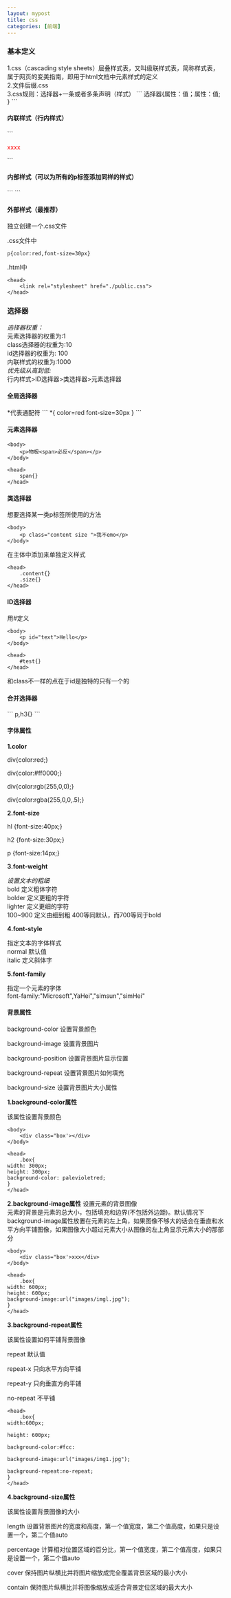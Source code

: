 ```yaml
---
layout: mypost
title: css
categories: [前端]
---
```

<h3>基本定义</h3>
1.css（cascading style sheets）层叠样式表，又叫级联样式表，简称样式表，属于网页的变美指南，即用于html文档中元素样式的定义<br />
2.文件后缀.css <br />
3.css规则：选择器+一条或者多条声明（样式）
```
选择器{属性：值；属性：值;  }
```


<h4>内联样式（行内样式）</h4>
```
<body>
    <p style="color:red;font-size=30px">xxxx</p>
</body>
```
<h4>内部样式（可以为所有的p标签添加同样的样式）</h4>
```
<head>
    <style>p{color:red,font-size=30px}</style>
</head>
```
<h4>外部样式（最推荐）</h4>

独立创建一个.css文件

.css文件中
```
p{color:red,font-size=30px}
```
.html中 
```
<head>
    <link rel="stylesheet" href="./public.css">
</head>
```
<h3>选择器</h3>
<em>选择器权重：</em><br />
元素选择器的权重为:1<br />
class选择器的权重为:10<br />
id选择器的权重为: 100<br />
内联样式的权重为:1000<br />
<em>优先级从高到低:</em> <br />
行内样式>ID选择器>类选择器>元素选择器

<h4>全局选择器</h4>
*代表通配符
```
<head>
*{
	color=red
	font-size=30px
}
</head>
```
<h4>元素选择器</h4>

```
<body>
    <p>物极<span>必反</span></p>
</body>
```
```
<head>
    span{}
</head>
```


<h4>类选择器</h4>

想要选择某一类p标签所使用的方法
```
<body>
    <p class="content size ">我不emo</p>
</body>
```
在<head></head>主体中添加来单独定义样式
```
<head>
    .content{}
    .size{}
</head>
```


<h4>ID选择器</h4>

用#定义
```
<body>
    <p id="text">Hello</p>
</body>
```
```
<head>
    #test{}
</head>
```
和class不一样的点在于id是独特的只有一个的


<h4>合并选择器</h4>
```
<head>
    p,h3{}
</head>
```



<h4>字体属性</h4>

<b>1.color</b>

div{color:red;}<br />

div{color:#ff0000;}<br />

div{color:rgb(255,0,0);}<br />

div{color:rgba(255,0,0,.5);}<br />

<b>2.font-size</b>

hl {font-size:40px;}<br />

h2 {font-size:30px;}<br />

p {font-size:14px;}<br />

<b>3.font-weight</b>

<em>设置文本的粗细</em><br />
bold 定义粗体字符<br />
bolder 定义更粗的字符<br />
lighter 定义更细的字符<br />
100~900 定义由细到粗 400等同默认，而700等同于bold<br />

<b>4.font-style</b>

指定文本的字体样式<br />
normal 默认值<br />
italic 定义斜体字<br />

<b>5.font-family</b>

指定一个元素的字体<br />
font-family:"Microsoft",YaHei","simsun","simHei"



<h4>背景属性</h4>

background-color 设置背景颜色<br />

background-image 设置背景图片<br />

background-position 设置背景图片显示位置<br />

background-repeat 设置背景图片如何填充<br />

background-size 设置背景图片大小属性<br />

<b>1.background-color属性</b>

该属性设置背景颜色<br />
```
<body>
    <div class="box'></div>
</body>
```

```
<head>
    .box{
width: 300px;
height: 300px;
background-color: palevioletred;
}
</head>
```
<b>2.background-image属性</b>
设置元素的背景图像<br />
元素的背景是元素的总大小，包括填充和边界(不包括外边距)。默认情况下background-image属性放置在元素的左上角，如果图像不够大的话会在垂直和水平方向平铺图像，如果图像大小超过元素大小从图像的左上角显示元素大小的那部分<br />
```
<body>
    <div class="box'>xxx</div>
</body>
```
```
<head>
    .box{
width: 600px;
height: 600px;
background-image:url("images/imgl.jpg");
}
</head>
```



<b>3.background-repeat属性</b>

该属性设置如何平铺背景图像<br />

repeat 默认值<br />

repeat-x 只向水平方向平铺<br />

repeat-y 只向垂直方向平铺<br />

no-repeat 不平铺<br />
```
<head>
    .box{
width:600px;

height: 600px;

background-color:#fcc:

background-image:url("images/img1.jpg");

background-repeat:no-repeat;
}
</head>
```


<b>4.background-size属性</b>

该属性设置背景图像的大小<br />

length 设置背景图片的宽度和高度，第一个值宽度，第二个值高度，如果只是设置一个，第二个值auto<br />

percentage 计算相对位置区域的百分比，第一个值宽度，第二个值高度，如果只是设置一个，第二个值auto<br />

cover 保持图片纵横比并将图片缩放成完全覆盖背景区域的最小大小<br />

contain 保持图片纵横比并将图像缩放成适合背景定位区域的最大大小<br />


